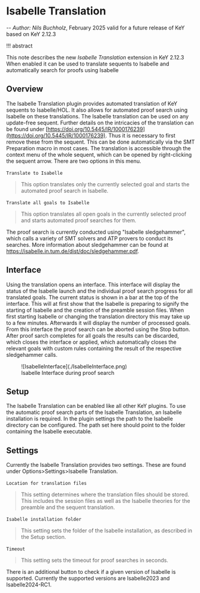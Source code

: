 # Isabelle Translation

-- *Author: Nils Buchholz*, February 2025 valid for a future release of KeY based on KeY 2.12.3

!!! abstract

   This note describes the new *Isabelle Translation* extension in KeY 2.12.3
   When enabled it can be used to translate sequents to Isabelle and automatically search for proofs using Isabelle

## Overview

The Isabelle Translation plugin provides automated translation of KeY sequents to Isabelle/HOL. It also allows for automated proof search using Isabelle on these translations. 
The Isabelle translation can be used on any update-free sequent. Further details on the intricacies of the translation can be found under [https://doi.org/10.5445/IR/1000176239](https://doi.org/10.5445/IR/1000176239).
Thus it is necessary to first remove these from the sequent. This can be done automatically via the SMT Preparation macro in most cases.
The translation is accessible through the context menu of the whole sequent, which can be opened by right-clicking the sequent arrow. There are two options in this menu. 

`Translate to Isabelle`

   >This option translates only the currently selected goal and starts the automated proof search in Isabelle.

`Translate all goals to Isabelle`

   >This option translates all open goals in the currently selected proof and starts automated proof searches for them.


The proof search is currently conducted using "Isabelle sledgehammer", which calls a variety of SMT solvers and ATP provers to conduct its searches. More information about sledgehammer can be found at https://isabelle.in.tum.de/dist/doc/sledgehammer.pdf.

## Interface
Using the translation opens an interface. This interface will display the status of the Isabelle launch and the individual proof search progress for all translated goals.
The current status is shown in a bar at the top of the interface. This will at first show that the Isabelle is preparing to signify the starting of Isabelle and the creation of the preamble session files. When first starting Isabelle or changing the translation directory this may take up to a few minutes. Afterwards it will display the number of processed goals.
From this interface the proof search can be aborted using the Stop button. After proof sarch completes for all goals the results can be discarded, which closes the interface or applied, which automatically closes the relevant goals with custom rules containing the result of the respective sledgehammer calls.

<figure markdown>
   ![IsabelleInterface](./IsabelleInterface.png)
   <figcaption>Isabelle Interface during proof search</figcaption>
</figure>

## Setup
The Isabelle Translation can be enabled like all other KeY plugins.
To use the automatic proof search parts of the Isabelle Translation, an Isabelle installation is required. In the plugin settings the path to the Isabelle directory can be configured. The path set here should point to the folder containing the Isabelle executable.

## Settings

Currently the Isabelle Translation provides two settings. These are found under Options>Settings>Isabelle Translation.

`Location for translation files`
   >This setting determines where the translation files should be stored. This includes the session files as well as the Isabelle theories for the preamble and the sequent translation.

`Isabelle installation folder`
   >This setting sets the folder of the Isabelle installation, as described in the Setup section.

`Timeout`
   >This setting sets the timeout for proof searches in seconds.

There is an additional button to check if a given version of Isabelle is supported. Currently the supported versions are Isabelle2023 and Isabelle2024-RC1.